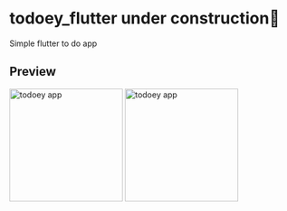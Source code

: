 # todoey_flutter under construction🚧

Simple flutter to do app 

## Preview
<img src="https://user-images.githubusercontent.com/49009293/88706318-61000400-d119-11ea-853b-e93a86db7f5e.png" alt="todoey app" width="200"/>
<img src="https://user-images.githubusercontent.com/49009293/88706538-a6bccc80-d119-11ea-9fad-40a4e684b8ce.png" alt="todoey app" width="200"/>



